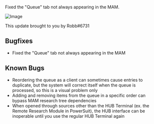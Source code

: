 Fixed the "Queue" tab not always appearing in the MAM.



![Image](https://i.imgur.com/btFKmZt.jpg)

This update brought to you by Robb#6731

## Bugfixes

- Fixed the "Queue" tab not always appearing in the MAM

## Known Bugs

- Reordering the queue as a client can sometimes cause entries to duplicate, but the system will correct itself when the queue is processed, so this is a visual problem only
- Adding and removing items from the queue in a specific order can bypass MAM research tree dependencies
- When opened through sources other than the HUB Terminal (ex. the Remote Research Module in PowerSuit), the HUB interface can be inoperable until you use the regular HUB Terminal again
